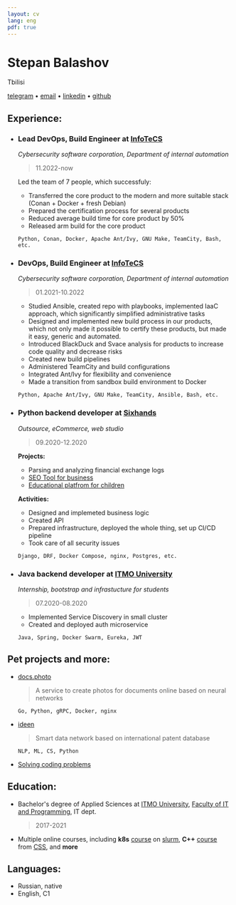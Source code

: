 ```yaml
---
layout: cv
lang: eng
pdf: true
---
```

# Stepan Balashov

Tbilisi

[telegram](https://tg.me/StBalashov) • [email](mailto:stbalashov@gmail.com) • [linkedin](https://www.linkedin.com/in/stbalashov) • [github](https://github.com/StBalashov)

## Experience:

- ### Lead DevOps, Build Engineer at [InfoTeCS](https://infotecs.ru/)
    *Cybersecurity software corporation, Department of internal automation*
    
    > 11.2022-now
    
    Led the team of 7 people, which successfuly:
    - Transferred the core product to the modern and more suitable stack (Conan + Docker + fresh Debian)
    - Prepared the certification process for several products
    - Reduced average build time for core product by 50%
    - Released arm build for the core product

    ```
    Python, Conan, Docker, Apache Ant/Ivy, GNU Make, TeamCity, Bash, etc.
    ```

- ### DevOps, Build Engineer at [InfoTeCS](https://infotecs.ru/)
    *Cybersecurity software corporation, Department of internal automation*
    
    > 01.2021-10.2022

    - Studied Ansible, created repo with playbooks, implemented IaaC approach, which significantly simplified administrative tasks
    - Designed and implemented new build process in our products, which not only made it possible to certify these products, but made it easy, generic and automated.
    - Introduced BlackDuck and Svace analysis for products to increase code quality and decrease risks 
    - Created new build pipelines
    - Administered TeamCity and build configurations
    - Integrated Ant/Ivy for flexibility and convenience
    - Made a transition from sandbox build environment to Docker  
    
    ```
    Python, Apache Ant/Ivy, GNU Make, TeamCity, Ansible, Bash, etc.
    ```  

- ### Python backend developer at [Sixhands](https://sixhands.co/)
    *Outsource, eCommerce, web studio*

    > 09.2020-12.2020

    **Projects:**

    - Parsing and analyzing financial exchange logs
    - [SEO Tool for business](localranktracker.com)
    - [Educational platfrom for children](uchisigrai.ru)

    **Activities:**

    - Designed and implemeted business logic 
    - Created API
    - Prepared infrastructure, deployed the whole thing, set up CI/CD pipeline  
    - Took care of all security issues

    ```
    Django, DRF, Docker Compose, nginx, Postgres, etc.
    ```


- ### Java backend developer at [ITMO University](https://en.itmo.ru)
    *Internship, bootstrap and infrastucture for students*

    > 07.2020-08.2020

    - Implemented Service Discovery in small cluster
    - Created and deployed auth microservice  

    ```
    Java, Spring, Docker Swarm, Eureka, JWT
    ```

## Pet projects and more:
- [docs.photo](https://docs.photo/)
    > A service to create photos for documents online based on neural networks  
    ```
    Go, Python, gRPC, Docker, nginx
    ``` 
- [ideen](https://ideen.ai/)
    > Smart data network based on international patent database  
    ```
    NLP, ML, CS, Python
    ```
- [Solving coding problems](https://binarysearch.com/@/StBalashov)
    
## Education:

- Bachelor's degree of Applied Sciences at [ITMO University](https://en.itmo.ru), [Faculty of IT and Programming](https://en.itmo.ru/en/faculty/7/fakultet_informacionnyh_tehnologiy_i_programmirovaniya.htm), IT dept. 
    >2017-2021

- Multiple online courses, including **k8s** [course](https://edu.slurm.io/courses/slurm-school-k8s-dev) on [slurm](https://edu.slurm.io/), **C++** [course](https://stepik.org/course/7) from [CSS](https://compscicenter.ru/), and **more** 


## Languages:
- Russian, native
- English, C1 
